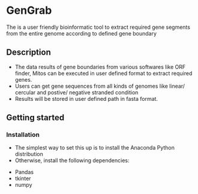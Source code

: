 # GenGrab
The is a user friendly bioinformatic tool to extract required gene segments from the entire genome according to defined gene boundary  
## Description
* The data results of gene boundaries from various softwares like ORF finder, Mitos can be executed in user defined format to extract required genes.
* Users can get gene sequences from all kinds of genomes like linear/ cercular and postive/ negative stranded condition
* Results will be stored in user defined path in fasta format.
## Getting started
### Installation
* The simplest way to set this up is to install the Anaconda Python distribution
* Otherwise, install the following dependencies:
- Pandas
- tkinter
- numpy

